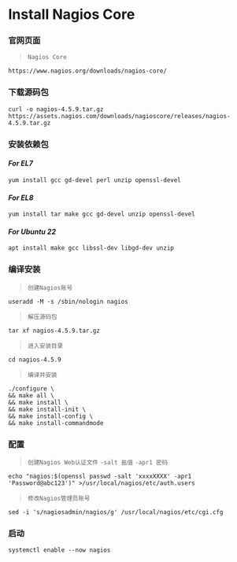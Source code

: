 # Install Nagios Core

### 官网页面
>`Nagios Core`
```shell
https://www.nagios.org/downloads/nagios-core/
```

### 下载源码包
```shell
curl -o nagios-4.5.9.tar.gz https://assets.nagios.com/downloads/nagioscore/releases/nagios-4.5.9.tar.gz
```

### 安装依赖包
#### ***For EL7***
```shell
yum install gcc gd-devel perl unzip openssl-devel
```
#### ***For EL8***
```shell
yum install tar make gcc gd-devel unzip openssl-devel
```
#### ***For Ubuntu 22***
```shell
apt install make gcc libssl-dev libgd-dev unzip
```

### 编译安装
>`创建Nagios账号`
```shell
useradd -M -s /sbin/nologin nagios
```
>`解压源码包`
```shell
tar xf nagios-4.5.9.tar.gz
```
>`进入安装目录`
```shell
cd nagios-4.5.9
```
>`编译并安装`
```shell
./configure \
&& make all \
&& make install \
&& make install-init \
&& make install-config \
&& make install-commandmode
```

### 配置
>`创建Nagios Web认证文件`
>`-salt 盐值`
>`-apr1 密码`
```shell
echo "nagios:$(openssl passwd -salt 'xxxxXXXX' -apr1 'Password@abc123')" >/usr/local/nagios/etc/auth.users
```
>`修改Nagios管理员账号`
```shell
sed -i 's/nagiosadmin/nagios/g' /usr/local/nagios/etc/cgi.cfg
```

### 启动
```shell
systemctl enable --now nagios
```
